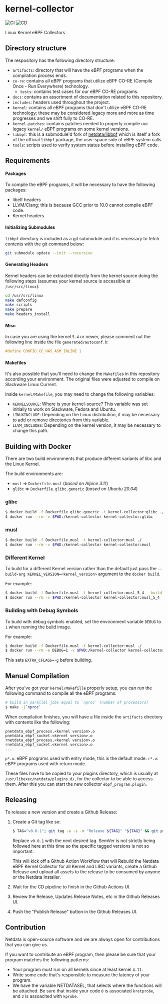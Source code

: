 # kernel-collector

![CI](https://github.com/netdata/kernel-collector/workflows/CI/badge.svg)
![CD](https://github.com/netdata/kernel-collector/workflows/CD/badge.svg)

Linux Kernel eBPF Collectors

## Directory structure

The respository has the following directory structure:

- `artifacts`: directory that will have the eBPF programs when the compilation
  process ends.
- `co-re`: contains all eBPF programs that utilize eBPF CO-RE (Compile Once -
  Run Everywhere) technology.
    - `tests`: contains test cases for our eBPF CO-RE programs.
- `docs`: contains an assortment of documentation related to this repository.
- `includes`: headers used throughout the project.
- `kernel`: contains all eBPF programs that don't utilize eBPF CO-RE
  technology; these may be considered legacy more and more as time progresses
  and we shift fully to CO-RE.
- `kernel-patches`: contains patches needed to properly compile our legacy
  `kernel/` eBPF programs on some kernel versions.
- `libbpf`: this is a submodule'd fork of
  [netdata/libbpf](https://github.com/netdata/libbpf) which is itself a fork of
  the official `libbpf` package, the user-space side of eBPF system calls.
- `tools`: scripts used to verify system status before installing eBPF code.

## Requirements

#### Packages

To compile the eBPF programs, it will be necessary to have the following
packages:

- libelf headers
- LLVM/Clang; this is because GCC prior to 10.0 cannot compile eBPF code.
- Kernel headers

#### Initializing Submodules

`libbpf` directory is included as a git submodule and it is necessary to fetch contents with the git command below:
```bash
git submodule update --init --recursive
```
#### Generating Headers

Kernel headers can be extracted directly from the kernel source doing the
following steps (assumes your kernel source is accessible at `/usr/src/linux`):

```bash
cd /usr/src/linux
make defconfig
make scripts
make prepare
make headers_install
```

#### Misc

In case you are using the kernel `5.4` or newer, please comment out the
following line inside the file `generated/autoconf.h`:

```c
#define CONFIG_CC_HAS_ASM_INLINE 1
```

#### Makefiles

It's also possible that you'll need to change the `Makefile`s in this
repository according your environment. The original files were adjusted to
compile on Slackware Linux Current.

Inside `kernel/Makefile`, you may need to change the following variables:

- `KERNELSOURCE`: Where is your kernel-source? This variable was set initially
  to work on Slackware, Fedora and Ubuntu.
- `LINUXINCLUDE`: Depending on the Linux distribution, it may be necessary to
  add or remove directories from this variable.
- `LLVM_INCLUDES`: Depending on the kernel version, it may be necessary to
  change this path.

## Building with Docker

There are two build environments that produce different variants of libc and
the Linux Kernel.

The build environments are:

- `musl`  => `Dockerfile.musl` (_based on Alpine 3.11_)
- `glibc` => `Dockerfile.glibc.generic` (_based on Ubuntu 20.04_)

### glibc

```sh
$ docker build -f Dockerfile.glibc.generic -t kernel-collector:glibc ./
$ docker run --rm -v $PWD:/kernel-collector kernel-collector:glibc
```

### musl

```sh
$ docker build -f Dockerfile.musl -t kernel-collector:musl ./
$ docker run --rm -v $PWD:/kernel-collector kernel-collector:musl
```

### Different Kernel

To build for a different Kernel version rather than the default just pass the
`--build-arg KERNEL_VERSION=<kernel_version>` argument to the `docker build`.

For example:

```sh
$ docker build -f Dockerfile.musl -t kernel-collector:musl_5_4 --build--arg KERNEL_VERSION=5.4.18 ./
$ docker run --rm -v $PWD:/kernel-collector kernel-collector:musl_5_4
```

### Building with Debug Symbols

To build with debug symbols enabled, set the environment variable `DEBUG` to `1`
when running the build image.

For example:

```sh
$ docker build -f Dockerfile.musl -t kernel-collector:musl ./
$ docker run --rm -e DEBUG=1 -v $PWD:/kernel-collector kernel-collector:musl
```

This sets `EXTRA_CFLAGS=-g` before building.

## Manual Compilation

After you've got your `kernel/Makefille` properly setup, you can run the
following command to compile all the eBPF programs:

```bash
# build in parallel jobs equal to `nproc` (number of processors)
$ make -j`nproc`
```

When compilation finishes, you will have a file inside the `artifacts`
directory with contents like the following:

```
pnetdata_ebpf_process.<kernel version>.o
pnetdata_ebpf_socket.<kernel version>.o
rnetdata_ebpf_process.<kernel version>.o
rnetdata_ebpf_socket.<kernel version>.o
...
```

`p*.o`: eBPF programs used with entry mode, this is the default mode.
`r*.o`: eBPF programs used with return mode.

These files have to be copied to your plugins directory, which is usually at
`/usr/libexec/netdata/plugins.d/`, for the collector to be able to access them.
After this you can start the new collector `ebpf_program.plugin`.

## Releasing

To release a new version and create a Github Release:

1. Create a Git tag like so:

   ```sh
   $ TAG="v0.0.1"; git tag -a -s -m "Release ${TAG}" "${TAG}" && git push origin "${TAG}"
   ```

   Replace `v0.0.1` with the next desired tag. SemVer is not strictly being
   followed here at this time so the specific tagged versions is not so
   important.

   This will kick off a Github Action Workflow that will Rebuild the Netdata
   eBPF Kernel Collector for all Kernel and LIBC variants, create a Github
   Release and upload all assets to the release to be consumed by anyone or the
   Netdata Installer.

2. Wait for the CD pipeline to finish in the Github Actions UI.
3. Review the Release, Updates Release Notes, etc in the Github Releases UI.
4. Push the "Publish Release" button in the Github Releases UI.

## Contribution

Netdata is open-source software and we are always open for contributions that
you can give us.

If you want to contribute an eBPF program, then please be sure that your
program matches the following patterns:

- Your program must run on all kernels since at least kernel `4.11`.
- Write some code that's responsible to measure the latency of your program.
- We have the variable NETDATASEL, that selects where the functions will be
  attached. Be sure that inside your code `0` is associated `kretprobe`, and `2` is assoacited
  with `kprobe`.
